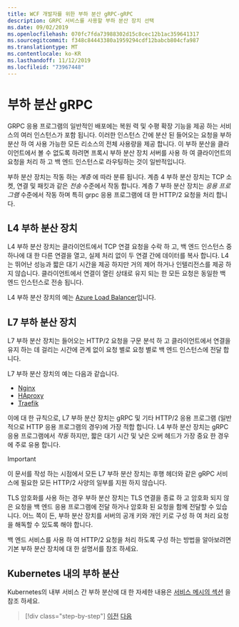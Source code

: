 ```yaml
---
title: WCF 개발자를 위한 부하 분산 gRPC-gRPC
description: GRPC 서비스를 사용할 부하 분산 장치 선택
ms.date: 09/02/2019
ms.openlocfilehash: 070fc7fda73988302d15c8cec12b1ac359641317
ms.sourcegitcommit: f348c84443380a1959294cdf12babcb804cfa987
ms.translationtype: MT
ms.contentlocale: ko-KR
ms.lasthandoff: 11/12/2019
ms.locfileid: "73967448"
---
```

# <a name="load-balancing-grpc"></a>부하 분산 gRPC

GRPC 응용 프로그램의 일반적인 배포에는 복원 력 및 수평 확장 기능을 제공 하는 서비스의 여러 인스턴스가 포함 됩니다. 이러한 인스턴스 간에 분산 된 들어오는 요청을 부하 분산 하 여 사용 가능한 모든 리소스의 전체 사용량을 제공 합니다. 이 부하 분산을 클라이언트에서 볼 수 없도록 하려면 프록시 부하 분산 장치 서버를 사용 하 여 클라이언트의 요청을 처리 하 고 백 엔드 인스턴스로 라우팅하는 것이 일반적입니다.

부하 분산 장치는 작동 하는 *계층* 에 따라 분류 됩니다. 계층 4 부하 분산 장치는 TCP 소켓, 연결 및 패킷과 같은 *전송* 수준에서 작동 합니다. 계층 7 부하 분산 장치는 *응용 프로그램* 수준에서 작동 하며 특히 grpc 응용 프로그램에 대 한 HTTP/2 요청을 처리 합니다.

## <a name="l4-load-balancers"></a>L4 부하 분산 장치

L4 부하 분산 장치는 클라이언트에서 TCP 연결 요청을 수락 하 고, 백 엔드 인스턴스 중 하나에 대 한 다른 연결을 열고, 실제 처리 없이 두 연결 간에 데이터를 복사 합니다. L4는 뛰어난 성능과 짧은 대기 시간을 제공 하지만 거의 제어 하거나 인텔리전스를 제공 하지 않습니다. 클라이언트에서 연결이 열린 상태로 유지 되는 한 모든 요청은 동일한 백 엔드 인스턴스로 전송 됩니다.

L4 부하 분산 장치의 예는 [Azure Load Balancer](https://azure.microsoft.com/services/load-balancer/)입니다.

## <a name="l7-load-balancers"></a>L7 부하 분산 장치

L7 부하 분산 장치는 들어오는 HTTP/2 요청을 구문 분석 하 고 클라이언트에서 연결을 유지 하는 데 걸리는 시간에 관계 없이 요청 별로 요청 별로 백 엔드 인스턴스에 전달 합니다.

L7 부하 분산 장치의 예는 다음과 같습니다.

- [Nginx](https://www.nginx.com/)
- [HAproxy](https://www.haproxy.com/)
- [Traefik](https://traefik.io/)

이에 대 한 규칙으로, L7 부하 분산 장치는 gRPC 및 기타 HTTP/2 응용 프로그램 (일반적으로 HTTP 응용 프로그램의 경우)에 가장 적합 합니다. L4 부하 분산 장치는 gRPC 응용 프로그램에서 *작동* 하지만, 짧은 대기 시간 및 낮은 오버 헤드가 가장 중요 한 경우에 주로 유용 합니다.

> [!IMPORTANT]
> 이 문서를 작성 하는 시점에서 모든 L7 부하 분산 장치는 후행 헤더와 같은 gRPC 서비스에 필요한 모든 HTTP/2 사양의 일부를 지원 하지 않습니다.

TLS 암호화를 사용 하는 경우 부하 분산 장치는 TLS 연결을 종료 하 고 암호화 되지 않은 요청을 백 엔드 응용 프로그램에 전달 하거나 암호화 된 요청을 함께 전달할 수 있습니다. 어느 쪽이 든, 부하 분산 장치를 서버의 공개 키와 개인 키로 구성 하 여 처리 요청을 해독할 수 있도록 해야 합니다.

백 엔드 서비스를 사용 하 여 HTTP/2 요청을 처리 하도록 구성 하는 방법을 알아보려면 기본 부하 분산 장치에 대 한 설명서를 참조 하세요.

## <a name="load-balancing-within-kubernetes"></a>Kubernetes 내의 부하 분산

Kubernetes의 내부 서비스 간 부하 분산에 대 한 자세한 내용은 [서비스 메시의 섹션](service-mesh.md) 을 참조 하세요.

>[!div class="step-by-step"]
>[이전](service-mesh.md)
>[다음](application-performance-management.md)
